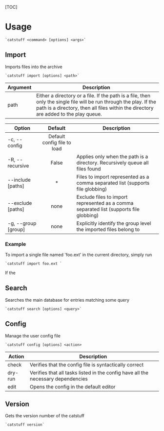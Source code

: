 [TOC]

# Usage

	`catstuff <command> [options] <args>`
 

## Import
Imports files into the archive

	`catstuff import [options] <path>`

 Argument | Description
 ---------|------------
 path | Either a directory or a file. If the path is a file, then only the single file will be run through the play. If the path is a directory, then all files within the directory are added to the play queue.


Option | Default | Description 
--------|:--------:|------------
-c, --config | Default config file to load
 -R, --recursive | False | Applies only when the path is a directory. Recursively queue all files found
 --include [paths] | * | Files to import represented as a comma separated list (supports file globbing)
 --exclude [paths] | none | Exclude files to import represented as a comma separated list (supports file globbing)
 -g, --group [group] | none | Explicitly identify the group level the imported files belong to

### Example
To import a single file named 'foo.ext' in the current directory,  simply run 
	
	`catstuff import foo.ext `

If the 

## Search
Searches the main database for entries matching some query

	`catstuff search [options] <query>`

## Config
Manage the user config file
	
	`catstuff config [options] <action>

Action | Description
--------|------------
check | Verifies that the config file is syntactically correct
dry-run | Verifies that all tasks listed in the config have all the necessary dependencies 
edit | Opens the config in the default editor

## Version
Gets the version number of the catstuff

	`catstuff version`